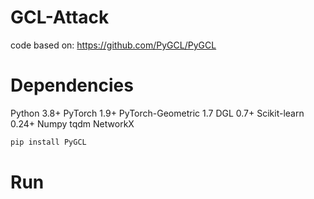 # GCL-Attack
code based on: https://github.com/PyGCL/PyGCL
# Dependencies
Python 3.8+
PyTorch 1.9+
PyTorch-Geometric 1.7
DGL 0.7+
Scikit-learn 0.24+
Numpy
tqdm
NetworkX
```python
pip install PyGCL
```

# Run

